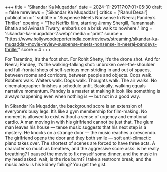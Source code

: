 +++
title = 'Sikandar Ka Muqaddar'
date = 2024-11-29T17:07:01+05:30
draft = false
mreviews = ['Sikandar Ka Muqaddar']
critics = ['Rahul Desai']
publication = ''
subtitle = "Suspense Meets Nonsense In Neeraj Pandey’s Thriller"
opening = "The Netflix film, starring Jimmy Shergill, Tamannaah Bhatia and Avinash Tiwary, embarks on a brisk walk to nowhere."
img = 'sikandar-ka-muqaddar-2.webp'
media = 'print'
source = "https://www.hollywoodreporterindia.com/reviews/streaming/sikandar-ka-muqaddar-movie-review-suspense-meets-nonsense-in-neeraj-pandeys-thriller"
score = 4
+++

For Tarantino, it’s the foot shot. For Rohit Shetty, it’s the drone shot. And for Neeraj Pandey, it’s the walking-talking shot: unbroken over-the-shoulder and full-frontal shots of self-serious men striding in and out of spaces, between rooms and corridors, between people and objects. Cops walk. Robbers walk. Waiters walk. Dogs walk. Thoughts walk. The air walks. No cinematographer finishes a schedule unfit. Basically, walking equals narrative momentum. Pandey is a master at making it look like something is always happening even when nothing is — but not in a good way.

In Sikandar Ka Muqaddar, the background score is an extension of everyone’s busy legs. It’s like a gym membership for film-making. No moment is allowed to exist without a sense of urgency and emotional cardio. A man moving in with his girlfriend cannot be just that. The glum man leaves his house — tense music suggests that his next step is a mystery. He knocks on a strange door — the music reaches a crescendo. The girlfriend opens the door and they both smile — soft anti-climactic piano takes over. The shortest of scenes are forced to have three acts. A character so much as breathes, and the aggressive score asks: is he really breathing? I paused the movie to fix myself some dinner, and the music in my head asked: wait, is the rice burnt? I take a restroom break, and the music asks: is his kidney failing? You get the gist.
